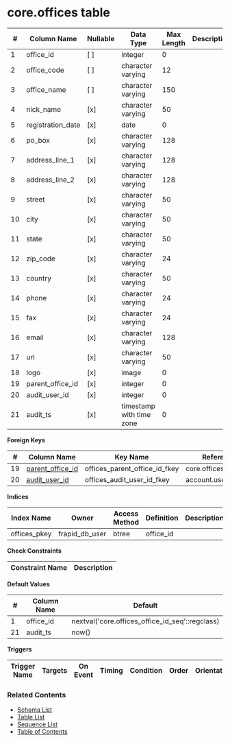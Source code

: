 # core.offices table



| # | Column Name | Nullable | Data Type | Max Length | Description |
| --- | --- | --- | --- | --- | --- |
| 1 | office_id | [ ] | integer | 0 |  |
| 2 | office_code | [ ] | character varying | 12 |  |
| 3 | office_name | [ ] | character varying | 150 |  |
| 4 | nick_name | [x] | character varying | 50 |  |
| 5 | registration_date | [x] | date | 0 |  |
| 6 | po_box | [x] | character varying | 128 |  |
| 7 | address_line_1 | [x] | character varying | 128 |  |
| 8 | address_line_2 | [x] | character varying | 128 |  |
| 9 | street | [x] | character varying | 50 |  |
| 10 | city | [x] | character varying | 50 |  |
| 11 | state | [x] | character varying | 50 |  |
| 12 | zip_code | [x] | character varying | 24 |  |
| 13 | country | [x] | character varying | 50 |  |
| 14 | phone | [x] | character varying | 24 |  |
| 15 | fax | [x] | character varying | 24 |  |
| 16 | email | [x] | character varying | 128 |  |
| 17 | url | [x] | character varying | 50 |  |
| 18 | logo | [x] | image | 0 |  |
| 19 | parent_office_id | [x] | integer | 0 |  |
| 20 | audit_user_id | [x] | integer | 0 |  |
| 21 | audit_ts | [x] | timestamp with time zone | 0 |  |



**Foreign Keys**

| # | Column Name | Key Name | References |
| --- | --- | --- | --- |
| 19 | [parent_office_id](../core/offices.md) | offices_parent_office_id_fkey | core.offices.office_id |
| 20 | [audit_user_id](../account/users.md) | offices_audit_user_id_fkey | account.users.user_id |



**Indices**

| Index Name | Owner | Access Method | Definition | Description |
| --- | --- | --- | --- | --- |
| offices_pkey | frapid_db_user | btree | office_id |  |



**Check Constraints**

| Constraint Name | Description |
| --- | --- |



**Default Values**

| # | Column Name | Default |
| --- | --- | --- |
| 1 | office_id | nextval('core.offices_office_id_seq'::regclass) |
| 21 | audit_ts | now() |


**Triggers**

| Trigger Name | Targets | On Event | Timing | Condition | Order | Orientation | Description |
| --- | --- | --- | --- | --- | --- | --- | --- |


### Related Contents
* [Schema List](../../schemas.md)
* [Table List](../../tables.md)
* [Sequence List](../../sequences.md)
* [Table of Contents](../../README.md)

